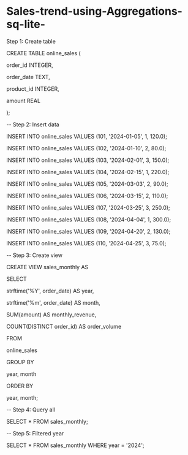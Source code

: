 # Sales-trend-using-Aggregations-sq-lite-
Step 1: Create table

CREATE TABLE online_sales (

 order_id INTEGER,

 order_date TEXT,

 product_id INTEGER,

 amount REAL

);

-- Step 2: Insert data

INSERT INTO online_sales VALUES (101, '2024-01-05', 1, 120.0);

INSERT INTO online_sales VALUES (102, '2024-01-10', 2, 80.0);

INSERT INTO online_sales VALUES (103, '2024-02-01', 3, 150.0);

INSERT INTO online_sales VALUES (104, '2024-02-15', 1, 220.0);

INSERT INTO online_sales VALUES (105, '2024-03-03', 2, 90.0);

INSERT INTO online_sales VALUES (106, '2024-03-15', 2, 110.0);

INSERT INTO online_sales VALUES (107, '2024-03-25', 3, 250.0);

INSERT INTO online_sales VALUES (108, '2024-04-04', 1, 300.0);

INSERT INTO online_sales VALUES (109, '2024-04-20', 2, 130.0);

INSERT INTO online_sales VALUES (110, '2024-04-25', 3, 75.0);

-- Step 3: Create view

CREATE VIEW sales_monthly AS

SELECT 

 strftime('%Y', order_date) AS year,

 strftime('%m', order_date) AS month,

 SUM(amount) AS monthly_revenue,

 COUNT(DISTINCT order_id) AS order_volume

FROM 

 online_sales

GROUP BY 

 year, month

ORDER BY 

 year, month;

-- Step 4: Query all

SELECT * FROM sales_monthly;

-- Step 5: Filtered year

SELECT * FROM sales_monthly WHERE year = '2024';
